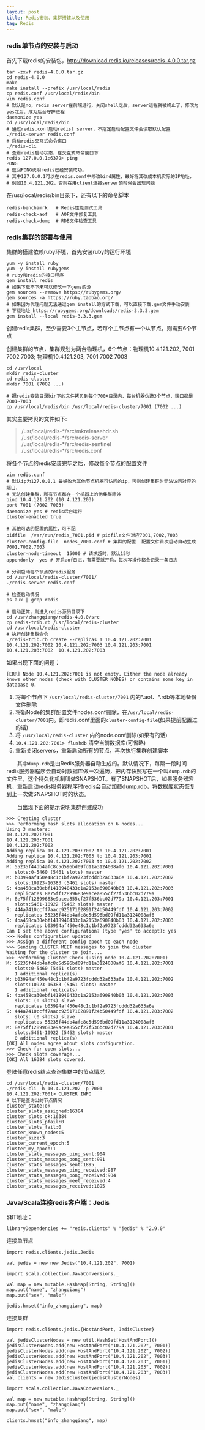 ```yaml
---
layout: post
title: Redis安装、集群搭建以及使用
tag: Redis
---
```


### redis单节点的安装与启动
首先下载redis的安装包，http://download.redis.io/releases/redis-4.0.0.tar.gz

```
tar -zxvf redis-4.0.0.tar.gz 
cd redis-4.0.0
make
make install --prefix /usr/local/redis
cp redis.conf /usr/local/redis/bin
vim redis.conf 
# 默认是no，redis server在前端进行，关闭shell之后，server进程就被终止了，修改为yes之后，成为后台守护进程
daemonize yes
cd /usr/local/redis/bin
# 通过redis.conf启动redist server，不指定启动配置文件会读取默认配置
./redis-server redis.conf
# 启动redis交互式命令窗口
./redis-cli
# 查看redis启动状态，在交互式命令窗口下
redis 127.0.0.1:6379> ping 
PONG
# 返回PONG说明redis已经安装成功。
# 其中127.0.0.1可以在redis.conf中修改bind属性，最好将其改成本机实际的IP地址，
# 例如10.4.121.202，否则在用client连接server的时候会出现问题
```
在/usr/local/redis/bin目录下，还有以下的命令脚本
```
redis-benchamrk   # Redis性能测试工具
redis-check-aof   # AOF文件修复工具
redis-check-dump  # RDB文件检查工具
```

### redis集群的部署与使用
集群的搭建依赖ruby环境，首先安装ruby的运行环境
```
yum -y install ruby
yum -y install rubygems
# ruby和redis的接口程序
gem install redis
# 如果下载不下来可以修改一下gems的源
gem sources --remove https://rubygems.org/
gem sources -a https://ruby.taobao.org/
# 如果因为代理问题无法通过gem install的方式下载，可以直接下载.gem文件手动安装
# 下载地址 https://rubygems.org/downloads/redis-3.3.3.gem
gem install --local redis-3.3.3.gem
```
创建redis集群，至少需要3个主节点，若每个主节点有一个从节点，则需要6个节点

创建集群的节点，集群规划为两台物理机，6个节点：物理机10.4.121.202, 7001 7002 7003; 物理机10.4.121.203, 7001 7002 7003
```
cd /usr/local
mkdir redis-cluster
cd redis-cluster
mkdir 7001 (7002 ...)

# 把redis安装目录bin下的文件拷贝到每个700X目录内，每台机器伪造3个节点，端口都是7001~7003
cp /usr/local/redis/bin /usr/local/redis-cluster/7001 (7002 ...)
```
其实主要拷贝的文件如下:
>/usr/local/redis-\*/src/mkreleasehdr.sh <br>
/usr/local/redis-\*/src/redis-server <br>
/usr/local/redis-\*/src/redis-sentinel <br>
/usr/local/redis-\*/src/redis.conf <br>

将各个节点的redis安装完毕之后，修改每个节点的配置文件
```
vim redis.conf
# 默认ip为127.0.0.1 最好改为其他节点机器可访问的ip，否则创建集群时无法访问对应的端口，
# 无法创建集群，所有节点都在一个机器上的伪集群除外
bind 10.4.121.202 (10.4.121.203) 
port 7001 (7002 7003) 
daemonize yes # redis后台运行
cluster-enabled true

# 其他可选的配置的属性，可不配                               
pidfile  /var/run/redis_7001.pid # pidfile文件对应7001,7002,7003
cluster-config-file  nodes_7001.conf # 集群的配置  配置文件首次启动自动生成 7001,7002,7003
cluster-node-timeout  15000 # 请求超时，默认15秒
appendonly  yes # 开启aof日志，有需要就开启，每次写操作都会记录一条日志

# 分别启动每个节点的redis服务
cd /usr/local/redis-cluster/7001/
./redis-server redis.conf

# 检查启动情况
ps aux | grep redis

# 启动正常，则进入redis源码目录下
cd /usr/zhangqiang/redis-4.0.0/src
cp redis-trib.rb /usr/local/redis-cluster
cd /usr/local/redis-cluster
# 执行创建集群命令
./redis-trib.rb create --replicas 1 10.4.121.202:7001 10.4.121.202:7002 10.4.121.202:7003 10.4.121.203:7001 10.4.121.203:7002  10.4.121.202:7003
```
如果出现下面的问题：
```
[ERR] Node 10.4.121.202:7001 is not empty. Either the node already knows other nodes (check with CLUSTER NODES) or contains some key in database 0.
```
1. 将每个节点下 `/usr/local/redis-cluster/7001` 内的*.aof、*.rdb等本地备份文件删除 
2. 将新Node的集群配置文件nodes.conf删除，在`/usr/local/redis-cluster/7001`内。即redis.conf里面的`cluster-config-file`(如果提前配置过的话)
3. 将 `/usr/local/redis-cluster` 内的node.conf删除(如果有的话)
4. `10.4.121.202:7001> flushdb` 清空当前数据库(可省略) 
5. 重新关闭servers，重新启动所有的节点，再次执行集群创建脚本

　　其中`dump.rdb`是由Redis服务器自动生成的。默认情况下，每隔一段时间redis服务器程序会自动对数据库做一次遍历，把内存快照写在一个叫`dump.rdb`的文件里，这个持久化机制叫做SNAPSHOT。有了SNAPSHOT后，如果服务器宕机，重新启动redis服务器程序时redis会自动加载dump.rdb，将数据库状态恢复到上一次做SNAPSHOT时的状态。

　　当出现下面的提示说明集群创建成功
```
>>> Creating cluster
>>> Performing hash slots allocation on 6 nodes...
Using 3 masters:
10.4.121.202:7001
10.4.121.203:7001
10.4.121.202:7002
Adding replica 10.4.121.203:7002 to 10.4.121.202:7001
Adding replica 10.4.121.202:7003 to 10.4.121.203:7001
Adding replica 10.4.121.202:7003 to 10.4.121.202:7002
M: 55235f44db4afc8c5d596bd09fd11a3124008af6 10.4.121.202:7001
   slots:0-5460 (5461 slots) master
M: b03994af450e48c1c1bf2a9723fcddd32a633a6e 10.4.121.202:7002
   slots:10923-16383 (5461 slots) master
S: 4ba458ca30ebf1418940433c1a2153a690840b03 10.4.121.202:7003
   replicates 8e75ff12899683e9acea855cf27f536bc02d779a
M: 8e75ff12899683e9acea855cf27f536bc02d779a 10.4.121.203:7001
   slots:5461-10922 (5462 slots) master
S: 444a7410ccff7aacc92517102891f24b50449fdf 10.4.121.203:7002
   replicates 55235f44db4afc8c5d596bd09fd11a3124008af6
S: 4ba458ca30ebf1418940433c1a2153a690840b03 10.4.121.202:7003
   replicates b03994af450e48c1c1bf2a9723fcddd32a633a6e
Can I set the above configuration? (type 'yes' to accept): yes
>>> Nodes configuration updated
>>> Assign a different config epoch to each node
>>> Sending CLUSTER MEET messages to join the cluster
Waiting for the cluster to join....
>>> Performing Cluster Check (using node 10.4.121.202:7001)
M: 55235f44db4afc8c5d596bd09fd11a3124008af6 10.4.121.202:7001
   slots:0-5460 (5461 slots) master
   1 additional replica(s)
M: b03994af450e48c1c1bf2a9723fcddd32a633a6e 10.4.121.202:7002
   slots:10923-16383 (5461 slots) master
   1 additional replica(s)
S: 4ba458ca30ebf1418940433c1a2153a690840b03 10.4.121.202:7003
   slots: (0 slots) slave
   replicates b03994af450e48c1c1bf2a9723fcddd32a633a6e
S: 444a7410ccff7aacc92517102891f24b50449fdf 10.4.121.203:7002
   slots: (0 slots) slave
   replicates 55235f44db4afc8c5d596bd09fd11a3124008af6
M: 8e75ff12899683e9acea855cf27f536bc02d779a 10.4.121.203:7001
   slots:5461-10922 (5462 slots) master
   0 additional replica(s)
[OK] All nodes agree about slots configuration.
>>> Check for open slots...
>>> Check slots coverage...
[OK] All 16384 slots covered.
```
登陆任意redis结点查询集群中的节点情况
```
cd /usr/local/redis-cluster/7001
./redis-cli -h 10.4.121.202 -p 7001
10.4.121.202:7001> CLUSTER INFO
# 以下是查询出的节点情况
cluster_state:ok
cluster_slots_assigned:16384
cluster_slots_ok:16384
cluster_slots_pfail:0
cluster_slots_fail:0
cluster_known_nodes:5
cluster_size:3
cluster_current_epoch:5
cluster_my_epoch:1
cluster_stats_messages_ping_sent:904
cluster_stats_messages_pong_sent:991
cluster_stats_messages_sent:1895
cluster_stats_messages_ping_received:987
cluster_stats_messages_pong_received:904
cluster_stats_messages_meet_received:4
cluster_stats_messages_received:1895
```
### Java/Scala连接redis客户端：Jedis
SBT地址：
```
libraryDependencies += "redis.clients" % "jedis" % "2.9.0"
```
连接单节点
```
import redis.clients.jedis.Jedis

val jedis = new new Jedis("10.4.121.202", 7001)

import scala.collection.JavaConversions._

val map = new mutable.HashMap[String, String]()
map.put("name", "zhangqiang")
map.put("sex", "male")

jedis.hmset("info_zhangqiang", map)
```
连接集群
```
import redis.clients.jedis.{HostAndPort, JedisCluster}

val jedisClusterNodes = new util.HashSet[HostAndPort]()
jedisClusterNodes.add(new HostAndPort("10.4.121.202", 7001))
jedisClusterNodes.add(new HostAndPort("10.4.121.202", 7002))
jedisClusterNodes.add(new HostAndPort("10.4.121.202", 7003))
jedisClusterNodes.add(new HostAndPort("10.4.121.203", 7001))
jedisClusterNodes.add(new HostAndPort("10.4.121.203", 7002))
jedisClusterNodes.add(new HostAndPort("10.4.121.203", 7003))
val clients = new JedisCluster(jedisClusterNodes)

import scala.collection.JavaConversions._

val map = new mutable.HashMap[String, String]()
map.put("name", "zhangqiang")
map.put("sex", "male")

clients.hmset("info_zhangqiang", map)
```